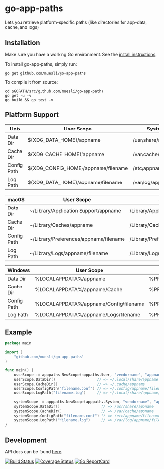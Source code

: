 go-app-paths
============

Lets you retrieve platform-specific paths (like directories for app-data, cache, and logs)

## Installation

Make sure you have a working Go environment. See the [install instructions](http://golang.org/doc/install.html).

To install go-app-paths, simply run:

    go get github.com/muesli/go-app-paths

To compile it from source:

    cd $GOPATH/src/github.com/muesli/go-app-paths
    go get -u -v
    go build && go test -v

## Platform Support

| Unix        | User Scope                             | System Scope                          |
| ----------- | -------------------------------------- | ------------------------------------- |
| Data Dir    | ${XDG_DATA_HOME}/appname               | /usr/share/appname                    |
| Cache Dir   | ${XDG_CACHE_HOME}/appname              | /var/cache/appname                    |
| Config Path | ${XDG_CONFIG_HOME}/appname/filename    | /etc/appname/filename                 |
| Log Path    | ${XDG_DATA_HOME}/appname/filename      | /var/log/appname/filename             |

| macOS       | User Scope                             | System Scope                          |
| ----------- | -------------------------------------- | ------------------------------------- |
| Data Dir    | ~/Library/Application Support/appname  | /Library/Application Support/appname  |
| Cache Dir   | ~/Library/Caches/appname               | /Library/Caches/appname               |
| Config Path | ~/Library/Preferences/appname/filename | /Library/Preferences/appname/filename |
| Log Path    | ~/Library/Logs/appname/filename        | /Library/Logs/appname/filename        |

| Windows     | User Scope                             | System Scope                          |
| ----------- | -------------------------------------- | ------------------------------------- |
| Data Dir    | %LOCALAPPDATA%/appname                 | %PROGRAMDATA%/appname                 |
| Cache Dir   | %LOCALAPPDATA%/appname/Cache           | %PROGRAMDATA%/appname/Cache           |
| Config Path | %LOCALAPPDATA%/appname/Config/filename | %PROGRAMDATA%/appname/Config/filename |
| Log Path    | %LOCALAPPDATA%/appname/Logs/filename   | %PROGRAMDATA%/appname/Logs/filename   |

## Example
```go
package main

import (
	"github.com/muesli/go-app-paths"
)

func main() {
	userScope := apppaths.NewScope(apppaths.User, "vendorname", "appname")
	userScope.DataDir()                   // => ~/.local/share/appname
	userScope.CacheDir()                  // => ~/.cache/appname
	userScope.ConfigPath("filename.conf") // => ~/.config/appname/filename.conf
	userScope.LogPath("filename.log")     // => ~/.local/share/appname/filename.log

	systemScope := apppaths.NewScope(apppaths.System, "vendorname", "appname")
	systemScope.DataDir()                   // => /usr/share/appname
	systemScope.CacheDir()                  // => /var/cache/appname
	systemScope.ConfigPath("filename.conf") // => /etc/appname/filename.conf
	systemScope.LogPath("filename.log")     // => /var/log/appname/filename.log
}
```

## Development

API docs can be found [here](http://godoc.org/github.com/muesli/go-app-paths).

[![Build Status](https://travis-ci.org/muesli/go-app-paths.svg?branch=master)](https://travis-ci.org/muesli/go-app-paths)
[![Coverage Status](https://coveralls.io/repos/github/muesli/go-app-paths/badge.svg?branch=master)](https://coveralls.io/github/muesli/go-app-paths?branch=master)
[![Go ReportCard](http://goreportcard.com/badge/muesli/go-app-paths)](http://goreportcard.com/report/muesli/go-app-paths)
